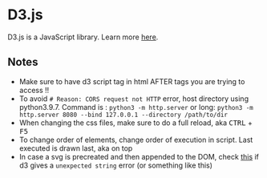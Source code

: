 # D3.js
D3.js is a JavaScript library. Learn more [here](https://d3js.org/).

## Notes
- Make sure to have d3 script tag in html AFTER tags you are trying to access !!
- To avoid `# Reason: CORS request not HTTP` error, host directory using python3.9.7. Command is : `python3 -m http.server` or long: `python3 -m http.server 8080 --bind 127.0.0.1 --directory /path/to/dir`
- When changing the css files, make sure to do a full reload, aka <kbd>CTRL</kbd> + <kbd>F5</kbd>
- To change order of elements, change order of execution in script. Last executed is drawn last, aka on top
- In case a svg is precreated and then appended to the DOM, check [this](https://stackoverflow.com/questions/25516078/d3-create-object-without-appending) if d3 gives a `unexpected string` error (or something like this)